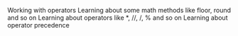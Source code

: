 Working with operators
Learning about some math methods like floor, round and so on 
Learning about operators like *, //, /, % and so on 
Learning about operator precedence

